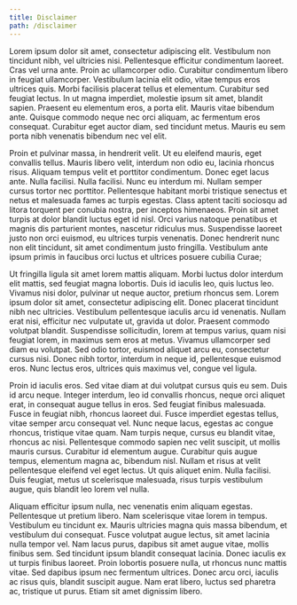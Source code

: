 ```yaml
---
title: Disclaimer
path: /disclaimer
---
```


Lorem ipsum dolor sit amet, consectetur adipiscing elit. Vestibulum non tincidunt nibh, vel ultricies nisi. Pellentesque efficitur condimentum laoreet. Cras vel urna ante. Proin ac ullamcorper odio. Curabitur condimentum libero in feugiat ullamcorper. Vestibulum lacinia elit odio, vitae tempus eros ultrices quis. Morbi facilisis placerat tellus et elementum. Curabitur sed feugiat lectus. In ut magna imperdiet, molestie ipsum sit amet, blandit sapien. Praesent eu elementum eros, a porta elit. Mauris vitae bibendum ante. Quisque commodo neque nec orci aliquam, ac fermentum eros consequat. Curabitur eget auctor diam, sed tincidunt metus. Mauris eu sem porta nibh venenatis bibendum nec vel elit.

Proin et pulvinar massa, in hendrerit velit. Ut eu eleifend mauris, eget convallis tellus. Mauris libero velit, interdum non odio eu, lacinia rhoncus risus. Aliquam tempus velit et porttitor condimentum. Donec eget lacus ante. Nulla facilisi. Nulla facilisi. Nunc eu interdum mi. Nullam semper cursus tortor nec porttitor. Pellentesque habitant morbi tristique senectus et netus et malesuada fames ac turpis egestas. Class aptent taciti sociosqu ad litora torquent per conubia nostra, per inceptos himenaeos. Proin sit amet turpis at dolor blandit luctus eget id nisl. Orci varius natoque penatibus et magnis dis parturient montes, nascetur ridiculus mus. Suspendisse laoreet justo non orci euismod, eu ultrices turpis venenatis. Donec hendrerit nunc non elit tincidunt, sit amet condimentum justo fringilla. Vestibulum ante ipsum primis in faucibus orci luctus et ultrices posuere cubilia Curae;

Ut fringilla ligula sit amet lorem mattis aliquam. Morbi luctus dolor interdum elit mattis, sed feugiat magna lobortis. Duis id iaculis leo, quis luctus leo. Vivamus nisi dolor, pulvinar ut neque auctor, pretium rhoncus sem. Lorem ipsum dolor sit amet, consectetur adipiscing elit. Donec placerat tincidunt nibh nec ultricies. Vestibulum pellentesque iaculis arcu id venenatis. Nullam erat nisi, efficitur nec vulputate ut, gravida ut dolor. Praesent commodo volutpat blandit. Suspendisse sollicitudin, lorem at tempus varius, quam nisi feugiat lorem, in maximus sem eros at metus. Vivamus ullamcorper sed diam eu volutpat. Sed odio tortor, euismod aliquet arcu eu, consectetur cursus nisi. Donec nibh tortor, interdum in neque id, pellentesque euismod eros. Nunc lectus eros, ultrices quis maximus vel, congue vel ligula.

Proin id iaculis eros. Sed vitae diam at dui volutpat cursus quis eu sem. Duis id arcu neque. Integer interdum, leo id convallis rhoncus, neque orci aliquet erat, in consequat augue tellus in eros. Sed feugiat finibus malesuada. Fusce in feugiat nibh, rhoncus laoreet dui. Fusce imperdiet egestas tellus, vitae semper arcu consequat vel. Nunc neque lacus, egestas ac congue rhoncus, tristique vitae quam. Nam turpis neque, cursus eu blandit vitae, rhoncus ac nisi. Pellentesque commodo sapien nec velit suscipit, ut mollis mauris cursus. Curabitur id elementum augue. Curabitur quis augue tempus, elementum magna ac, bibendum nisl. Nullam et risus at velit pellentesque eleifend vel eget lectus. Ut quis aliquet enim. Nulla facilisi. Duis feugiat, metus ut scelerisque malesuada, risus turpis vestibulum augue, quis blandit leo lorem vel nulla.

Aliquam efficitur ipsum nulla, nec venenatis enim aliquam egestas. Pellentesque ut pretium libero. Nam scelerisque vitae lorem in tempus. Vestibulum eu tincidunt ex. Mauris ultricies magna quis massa bibendum, et vestibulum dui consequat. Fusce volutpat augue lectus, sit amet lacinia nulla tempor vel. Nam lacus purus, dapibus sit amet augue vitae, mollis finibus sem. Sed tincidunt ipsum blandit consequat lacinia. Donec iaculis ex ut turpis finibus laoreet. Proin lobortis posuere nulla, ut rhoncus nunc mattis vitae. Sed dapibus ipsum nec fermentum ultrices. Donec arcu orci, iaculis ac risus quis, blandit suscipit augue. Nam erat libero, luctus sed pharetra ac, tristique ut purus. Etiam sit amet dignissim libero.